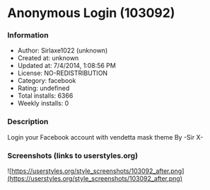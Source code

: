 # Anonymous Login (103092)

### Information
- Author: Sirlaxe1022 (unknown)
- Created at: unknown
- Updated at: 7/4/2014, 1:08:56 PM
- License: NO-REDISTRIBUTION
- Category: facebook
- Rating: undefined
- Total installs: 6366
- Weekly installs: 0


### Description
Login your Facebook account with vendetta mask theme
By -Sir X-


### Screenshots (links to userstyles.org)
![https://userstyles.org/style_screenshots/103092_after.png](https://userstyles.org/style_screenshots/103092_after.png)


